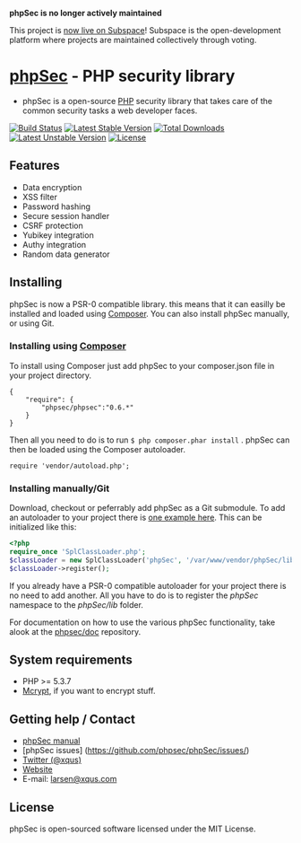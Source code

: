 **phpSec is no longer actively maintained**

This project is [now live on
Subspace](https://app.dev.subspace.net/gitlab/subspace-open-development/phpsec)!
Subspace is the open-development platform where projects are
maintained collectively through voting.

[phpSec](https://phpseclib.com/) - PHP security library
=======================================================
* phpSec is a open-source [PHP](http://php.net) security library that takes care
  of the common security tasks a web developer faces.

[![Build Status](https://travis-ci.org/phpsec/phpSec.png)](https://travis-ci.org/phpsec/phpSec)
[![Latest Stable Version](https://poser.pugx.org/phpsec/phpsec/v/stable.png)](https://packagist.org/packages/phpsec/phpsec)
[![Total Downloads](https://poser.pugx.org/phpsec/phpsec/downloads.png)](https://packagist.org/packages/phpsec/phpsec)
[![Latest Unstable Version](https://poser.pugx.org/phpsec/phpsec/v/unstable.png)](https://packagist.org/packages/phpsec/phpsec)
[![License](https://poser.pugx.org/phpsec/phpsec/license.png)](https://packagist.org/packages/phpsec/phpsec)

Features
--------
* Data encryption
* XSS filter
* Password hashing
* Secure session handler
* CSRF protection
* Yubikey integration
* Authy integration
* Random data generator

Installing
---------------
phpSec is now a PSR-0 compatible library. this means that it can easilly be installed and loaded using [Composer](http://getcomposer.org/doc/00-intro.md).
You can also install phpSec manually, or using Git.

### Installing using [Composer](http://getcomposer.org/doc/00-intro.md)
To install using Composer just add phpSec to your composer.json file in your project directory.
```
{
    "require": {
        "phpsec/phpsec":"0.6.*"
    }
}
```

Then all you need to do is to run `$ php composer.phar install` .
phpSec can then be loaded using the Composer autoloader.

`require 'vendor/autoload.php';`

### Installing manually/Git
Download, checkout or peferrably add phpSec as a Git submodule.
To add an autoloader to your project there is [one example here](http://gist.github.com/221634).
This can be initialized like this:

```php
<?php
require_once 'SplClassLoader.php';
$classLoader = new SplClassLoader('phpSec', '/var/www/vendor/phpSec/lib');
$classLoader->register();
```

If you already have a PSR-0 compatible autoloader for your project there is no need to add another.
All you have to do is to register the *phpSec* namespace to the *phpSec/lib* folder.

For documentation on how to use the various phpSec functionality, take alook at the [phpsec/doc](https://github.com/phpsec/doc) repository. 

System requirements
-------------------
* PHP >= 5.3.7
* [Mcrypt](http://no.php.net/manual/en/mcrypt.installation.php), if you want to encrypt stuff.

Getting help / Contact
----------------------
 * [phpSec manual](https://github.com/phpsec/doc/)
 * [phpSec issues] (https://github.com/phpsec/phpSec/issues/)
 * [Twitter (@xqus)](http://twitter.com/xqus/)
 * [Website](https://phpseclib.com/)
 * E-mail: larsen@xqus.com

License
-------
phpSec is open-sourced software licensed under the MIT License.
